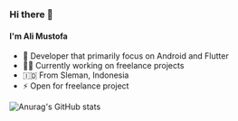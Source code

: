 ### Hi there 👋

#### I'm Ali Mustofa

- 🔭 Developer that primarily focus on Android and Flutter
- 👨‍💻 Currently working on freelance projects
- 🇮🇩 From Sleman, Indonesia
- ⚡ Open for freelance project

![Anurag's GitHub stats](https://github-readme-stats.vercel.app/api?username=mustofa-al&count_private=true&theme=dark)

<!--
**mustofa-al/mustofa-al** is a ✨ _special_ ✨ repository because its `README.md` (this file) appears on your GitHub profile.

Here are some ideas to get you started:

- 🔭 I’m currently working on ...
- 🌱 I’m currently learning ...
- 👯 I’m looking to collaborate on ...
- 🤔 I’m looking for help with ...
- 💬 Ask me about ...
- 📫 How to reach me: ...
- 😄 Pronouns: ...
- ⚡ Fun fact: ...
-->
